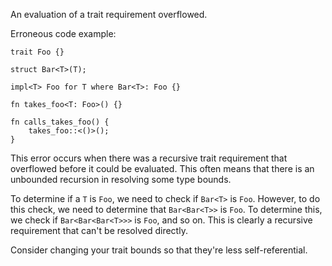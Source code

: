 An evaluation of a trait requirement overflowed.

Erroneous code example:

```compile_fail,E0275
trait Foo {}

struct Bar<T>(T);

impl<T> Foo for T where Bar<T>: Foo {}

fn takes_foo<T: Foo>() {}

fn calls_takes_foo() {
    takes_foo::<()>();
}
```

This error occurs when there was a recursive trait requirement that overflowed
before it could be evaluated. This often means that there is an unbounded
recursion in resolving some type bounds.

To determine if a `T` is `Foo`, we need to check if `Bar<T>` is `Foo`. However,
to do this check, we need to determine that `Bar<Bar<T>>` is `Foo`. To
determine this, we check if `Bar<Bar<Bar<T>>>` is `Foo`, and so on. This is
clearly a recursive requirement that can't be resolved directly.

Consider changing your trait bounds so that they're less self-referential.
